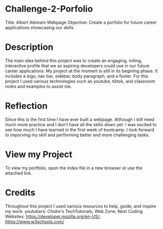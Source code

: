 # Challenge-2-Porfolio
Title: Albert Alemam Webpage
Objective: Create a porfolio for future career applications showcasing our skills.
# Description
The main idea behind this project was to create an engaging, iviting, interactive profile that we as aspiring developers could use in our future career applications. 
My project at the moment is still in its begining phase. It includes a logo, nav bar, sidebar, body paragraph, and a footer. For this project I used various technologies such as youtube, tiktok,
and classroom notes and examples to assist me.
# Reflection 
Since this is the first time I have ever built a webpage. Although I still need much more practice and I don't have all the skills down yet. I was excited to see how much I have learned in the first week of bootcamp. I look forward to imporving my skill and performing better and more challenging tasks.

# View my Project
To view my portfolio, open the index file in a new browser or use the attached link.

# Credits
Throughout this project I used various resources to help, guide, and inspire my work.
youtubers: Chidre's TechTutorials; Web Zone; Next Coding
Websites: https://developer.mozilla.org/en-US/; https://www.w3schools.com/

